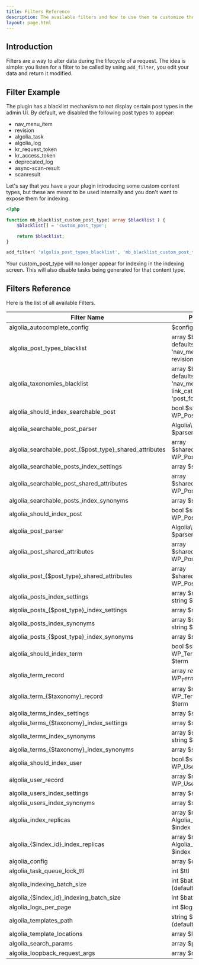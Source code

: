 ```yaml
---
title: Filters Reference
description: The available filters and how to use them to customize the behaviour.
layout: page.html
---
```


## Introduction

Filters are a way to alter data during the lifecycle of a request. The idea is simple: you listen for a filter to be called by using `add_filter`, you edit your data and return it modified.

## Filter Example

The plugin has a blacklist mechanism to not display certain post types in the admin UI.
By default, we disabled the following post types to appear:
- nav_menu_item
- revision
- algolia_task
- algolia_log
- kr_request_token
- kr_access_token
- deprecated_log
- async-scan-result
- scanresult


Let's say that you have a your plugin introducing some custom content types, but these are meant to be used internally and you don't want to expose them for indexing.

```php
<?php

function mb_blacklist_custom_post_type( array $blacklist ) {
	$blacklist[] = 'custom_post_type';

	return $blacklist;
}

add_filter( 'algolia_post_types_blacklist', 'mb_blacklist_custom_post_type' );
```

Your custom_post_type will no longer appear for indexing in the indexing screen.
This will also disable tasks being generated for that content type.

## Filters Reference

Here is the list of all available Filters.

|Filter Name|Params
|-|-|
|algolia_autocomplete_config|$config
|algolia_post_types_blacklist|array $blacklist, defaults to array( 'nav_menu_item', revision' )
|algolia_taxonomies_blacklist|array $blacklist, defaults to array( 'nav_menu', link_category', 'post_format' )
|algolia_should_index_searchable_post|bool $should_index, WP_Post $post
|algolia_searchable_post_parser|Algolia\DOMParser $parser
|algolia_searchable\_post\_{$post_type}_shared_attributes|array $shared_attributes, WP_Post $post
|algolia_searchable_posts_index_settings|array $settings
|algolia_searchable_post_shared_attributes|array $shared_attributes, WP_Post $post
|algolia_searchable_posts_index_synonyms|array $synonyms
|algolia_should_index_post|bool $should_index, WP_Post $post
|algolia_post_parser|Algolia\DOMParser $parser
|algolia_post_shared_attributes|array $shared_attributes, WP_Post $post
|algolia\_post\_{$post_type}_shared_attributes|array $shared_attributes, WP_Post $post
|algolia_posts_index_settings|array $settings, string $post_type
|algolia\_posts\_{$post_type}_index_settings|array $settings
|algolia_posts_index_synonyms|array $synonyms, string $post_type
|algolia\_posts\_{$post_type}_index_synonyms|array $synonyms
|algolia_should_index_term|bool $should_index, WP_Term/object $term
|algolia_term_record|array $record, WP_Term/object$term
|algolia\_term\_{$taxonomy}_record|array $record, WP_Term/object $term
|algolia_terms_index_settings|array $settings
|algolia\_terms\_{$taxonomy}_index_settings|array $settings
|algolia_terms_index_synonyms|array $synonyms, string $taxonomy
|algolia\_terms\_{$taxonomy}_index_synonyms|array $synonyms
|algolia_should_index_user|bool $should_index, WP_User $user
|algolia_user_record|array $record, WP_User $user
|algolia_users_index_settings|array $settings
|algolia_users_index_synonyms|array $synonyms
|algolia_index_replicas|array $replicas, Algolia_Index $index
|algolia\_{$index_id}_index_replicas|array $replicas, Algolia_Index $index
|algolia_config|array $config
|algolia_task_queue_lock_ttl|int $ttl
|algolia_indexing_batch_size|int $batch_size (default: 50)
|algolia\_{$index_id}_indexing_batch_size|int $batch_size
|algolia_logs_per_page|int $logs_per_page
|algolia_templates_path|string $path (default: 'algolia/')
|algolia_template_locations|array $locations
|algolia_search_params|array $params
|algolia_loopback_request_args|array $request_args
